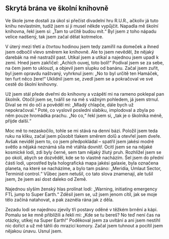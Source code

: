 ## Skrytá brána ve školní knihovně
Ve škole jsme dostali za úkol si přečíst divadelní hru R.U.R., ačkoliv já tuto knihu nevlastním, tudíž jsem si ji musel někde vypůjčit. Napadla mě školní knihovna, řekl jsem si: „Tam to určitě budou mít.“ Byl jsem z toho nápadu velice nadšený, tak jsem začal dělat kotrmelce.

V úterý mezi třetí a čtvrtou hodinou jsem tedy zamířil na domeček a ihned jsem odbočil vlevo směrem ke knihovně. Ale to jsem nevěděl, že nějaký darebák na mě nastražil past. Utíkal jsem a utíkal a najednou jsem upadl k zemi. Hned jsem zakřičel: „Achich ouvej, toto bolí!“ Podíval jsem se za sebe, na čem jsem to uklouzl, a objevil jsem slupku od banánu. Začal jsem zuřit, byl jsem opravdu naštvaný, vyhrknul jsem: „No to byl určitě ten Hamáček, ten furt něco žere!“ Uklidnil jsem se, zvedl jsem se a pokračoval ve své cestě do školní knihovny.

Už jsem stál přede dveřmi do knihovny a vzápětí mi na rameno poklepal pan školník. Otočil jsem se, tvářil se na mě s vážným pohledem, já jsem strnul. Díval se mi do očí a pověděl mi: „Mladý chlapče, dále bych už nepokračoval.“ Poté, co vyslovil poslední slabiku, implodoval a zbyla po něm pouze hromádka prachu. „No co,“ řekl jsem si, „tak je o školníka méně, přijde další.“

Moc mě to nezaskočilo, tohle se mi stává na denní bázi. Položil jsem teda ruku na kliku, začal jsem působit tlakem směrem dolů a otevřel jsem dveře. Avšak neviděl jsem to, co jsem předpokládal – spatřil jsem jakési modré světlo a nějaká neznámá síla mě vtáhla dovnitř. Ocitl jsem se na nějaké kosmické lodi, zdi byly černé, sem tam nějaký žlutý pruh. Rozhlížel jsem se po okolí, abych se dozvěděl, kde se to vlastně nacházím. Šel jsem do přední části lodi, uprostřed byla holografická mapa jakési galaxie, byla označena planeta, na které se nacházíme, a bylo tam psáno: „Meridia, Umlaut Sector, Terminid control.“ Vůbec jsem netušil, co tato slova znamenají, ale tušil jsem, že jsem asi dost daleko od Země.

Najednou slyším ženský hlas prolínat lodí: „Warning, initiating emergency FTL jump to Super Earth.“ Zděsil jsem se, už jsem jenom cítil, jak se moje tělo začíná natahovat, a pak zazněla rána jak z děla.

Zezadu lodi se najednou zjevily tři postavy oděné v těžkém brnění a kápi. Pomalu se ke mně přiblížili a řekli mi: „Kde se tu bereš? No teď není čas na otázky, utíkej na Super Earth!“ Poděkoval jsem za uvítání a ani jsem nestihl nic doříct a už mě táhli do mrazicí komory. Začal jsem tuhnout a pocítil jsem nějakou únavu. Usnul jsem.

